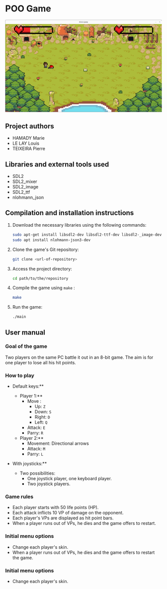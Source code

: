 # POO Game

![The POO Game](game.png)

## Project authors
- HAMADY Marie 
- LE LAY Louis
- TEIXEIRA Pierre 

## Libraries and external tools used
- SDL2
- SDL2_mixer
- SDL2_image
- SDL2_ttf
- nlohmann_json

## Compilation and installation instructions

1. Download the necessary libraries using the following commands:
    ```sh
    sudo apt-get install libsdl2-dev libsdl2-ttf-dev libsdl2-_image-dev libsdl2-mixer-dev
    sudo apt install nlohmann-json3-dev
    ```

2. Clone the game's Git repository:
    ```sh
    git clone <url-of-repository>
    ```

3. Access the project directory:
    ```sh
    cd path/to/the/repository
    ```

4. Compile the game using `make` :
    ```sh
    make
    ```

6. Run the game:
    ```sh
    ./main
    ```

## User manual

### Goal of the game
Two players on the same PC battle it out in an 8-bit game. The aim is for one player to lose all his hit points.

### How to play

- Default keys:**
  - Player 1:**
    - Move : 
		- Up: `Z`
		- Down: `S`
		- Right: `D`
		- Left: `Q`
    - Attack: `E`
    - Parry: `R`
  - Player 2:**
    - Movement: Directional arrows
    - Attack: `M`
    - Parry: `L`

- With joysticks:**
  - Two possibilities:
	- One joystick player, one keyboard player.
	- Two joystick players.

### Game rules
- Each player starts with 50 life points (HP).
- Each attack inflicts 10 VP of damage on the opponent.
- Each player's VPs are displayed as hit point bars.
- When a player runs out of VPs, he dies and the game offers to restart.

### Initial menu options
- Change each player's skin.
- When a player runs out of VPs, he dies and the game offers to restart the game.

### Initial menu options
- Change each player's skin.
